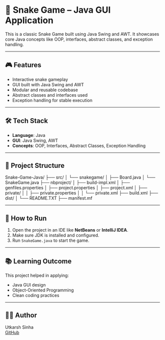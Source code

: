 # 🐍 Snake Game – Java GUI Application

This is a classic Snake Game built using Java Swing and AWT. It showcases core Java concepts like OOP, interfaces, abstract classes, and exception handling.

---

## 🎮 Features

- Interactive snake gameplay
- GUI built with Java Swing and AWT
- Modular and reusable codebase
- Abstract classes and interfaces used
- Exception handling for stable execution

---

## 🛠️ Tech Stack

- **Language**: Java
- **GUI**: Java Swing, AWT
- **Concepts**: OOP, Interfaces, Abstract Classes, Exception Handling

---

## 📁 Project Structure

Snake-Game-Java/ ├── src/ │ └── snakegame/ │ ├── Board.java │ └── SnakeGame.java ├── nbproject/ │ ├── build-impl.xml │ ├── genfiles.properties │ ├── project.properties │ ├── project.xml │ ├── private/ │ │ ├── private.properties │ │ └── private.xml ├── build.xml ├── dist/ │ └── README.TXT ├── manifest.mf


---

## 🚀 How to Run

1. Open the project in an IDE like **NetBeans** or **IntelliJ IDEA**.
2. Make sure JDK is installed and configured.
3. Run `SnakeGame.java` to start the game.

---

## 📚 Learning Outcome

This project helped in applying:
- Java GUI design
- Object-Oriented Programming
- Clean coding practices

---

## 👨‍💻 Author

Utkarsh Sinha  
[GitHub](https://github.com/utkarshshinha)
